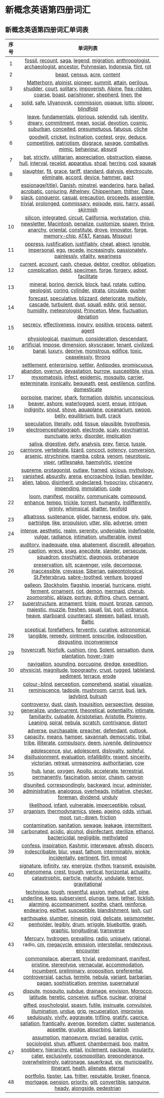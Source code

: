 # 新概念英语第四册词汇

## 新概念英语第四册词汇单词表

| 序号  |                                                                                                                                                                                                                                                                                                                                                                                                                                                                                                                                                                                                                                                                                                                                                                                                                                                                                                                                                                                                                      单词列表                                                                                                                                                                                                                                                                                                                                                                                                                                                                                                                                                                                                                                                                                                                                                                                                                                                                                                                                                                                                                      |
| :---: | :------------------------------------------------------------------------------------------------------------------------------------------------------------------------------------------------------------------------------------------------------------------------------------------------------------------------------------------------------------------------------------------------------------------------------------------------------------------------------------------------------------------------------------------------------------------------------------------------------------------------------------------------------------------------------------------------------------------------------------------------------------------------------------------------------------------------------------------------------------------------------------------------------------------------------------------------------------------------------------------------------------------------------------------------------------------------------------------------------------------------------------------------------------------------------------------------------------------------------------------------------------------------------------------------------------------------------------------------------------------------------------------------------------------------------------------------------------------------------------------------------------------------------------------------------------------------------------------------------------------------------------------------------------------------------------------------------------------------------------------------------------------------------------------------------------------------------------------------------------------------------------------------------------------------------------------------------------------------------------------------------------------------------------------------: |
|   1   |                                                                                                                                                                                                                                                                                                                                                                                                                                                                                                                                                                                                                                                                                         [fossil](http://www.xianglesong.com/word/fossil), [recount](http://www.xianglesong.com/word/recount), [saga](http://www.xianglesong.com/word/saga), [legend](http://www.xianglesong.com/word/legend), [migration](http://www.xianglesong.com/word/migration), [anthropologist](http://www.xianglesong.com/word/anthropologist), [archaeologist](http://www.xianglesong.com/word/archaeologist), [ancestor](http://www.xianglesong.com/word/ancestor), [Polynesian](http://www.xianglesong.com/word/Polynesian), [Indonesia](http://www.xianglesong.com/word/Indonesia), [flint](http://www.xianglesong.com/word/flint), [rot](http://www.xianglesong.com/word/rot)                                                                                                                                                                                                                                                                                                                                                                                                                                                                                                                                                                                                                                                                                         |
|   2   |                                                                                                                                                                                                                                                                                                                                                                                                                                                                                                                                                                                                                                                                                                                                                                                                                                                                                                                         [beast](http://www.xianglesong.com/word/beast), [census](http://www.xianglesong.com/word/census), [acre](http://www.xianglesong.com/word/acre), [content](http://www.xianglesong.com/word/content)                                                                                                                                                                                                                                                                                                                                                                                                                                                                                                                                                                                                                                                                                                                                                                                                                                                                                                                         |
|   3   |                                                                                                                                                                                                                                                                                                                                                                                                                                                                                                                                   [Matterhorn](http://www.xianglesong.com/word/Matterhorn), [alpinist](http://www.xianglesong.com/word/alpinist), [pioneer](http://www.xianglesong.com/word/pioneer), [summit](http://www.xianglesong.com/word/summit), [attain](http://www.xianglesong.com/word/attain), [perilous](http://www.xianglesong.com/word/perilous), [shudder](http://www.xianglesong.com/word/shudder), [court](http://www.xianglesong.com/word/court), [solitary](http://www.xianglesong.com/word/solitary), [impoverish](http://www.xianglesong.com/word/impoverish), [Alpine](http://www.xianglesong.com/word/Alpine), [flea-ridden](http://www.xianglesong.com/word/flea-ridden), [coarse](http://www.xianglesong.com/word/coarse), [boast](http://www.xianglesong.com/word/boast), [parishioner](http://www.xianglesong.com/word/parishioner), [shepherd](http://www.xianglesong.com/word/shepherd), [linen](http://www.xianglesong.com/word/linen), [the](http://www.xianglesong.com/word/the)                                                                                                                                                                                                                                                                                                                                                                                                                                                                                                                                   |
|   4   |                                                                                                                                                                                                                                                                                                                                                                                                                                                                                                                                                                                                                                                                                                                                                                                                            [solid](http://www.xianglesong.com/word/solid), [safe](http://www.xianglesong.com/word/safe), [Ulyanovsk](http://www.xianglesong.com/word/Ulyanovsk), [commission](http://www.xianglesong.com/word/commission), [opaque](http://www.xianglesong.com/word/opaque), [lotto](http://www.xianglesong.com/word/lotto), [slipper](http://www.xianglesong.com/word/slipper), [blindfold](http://www.xianglesong.com/word/blindfold)                                                                                                                                                                                                                                                                                                                                                                                                                                                                                                                                                                                                                                                                                                                                                                                                            |
|   5   |                                                                                                                                                                                                                                                                                                                                                                                                                                                                                                                                                          [leave](http://www.xianglesong.com/word/leave), [fundamentals](http://www.xianglesong.com/word/fundamentals), [glorious](http://www.xianglesong.com/word/glorious), [splendid](http://www.xianglesong.com/word/splendid), [rub](http://www.xianglesong.com/word/rub), [identity](http://www.xianglesong.com/word/identity), [dreary](http://www.xianglesong.com/word/dreary), [commitment](http://www.xianglesong.com/word/commitment), [mean](http://www.xianglesong.com/word/mean), [social](http://www.xianglesong.com/word/social), [devotion](http://www.xianglesong.com/word/devotion), [cosmic](http://www.xianglesong.com/word/cosmic), [suburban](http://www.xianglesong.com/word/suburban), [conceited](http://www.xianglesong.com/word/conceited), [presumptuous](http://www.xianglesong.com/word/presumptuous), [fatuous](http://www.xianglesong.com/word/fatuous), [cliche](http://www.xianglesong.com/word/cliche)                                                                                                                                                                                                                                                                                                                                                                                                                                                                                                                                                          |
|   6   |                                                                                                                                                                                                                                                                                                                                                                                                                                                                                                                                                                                                                                      [goodwill](http://www.xianglesong.com/word/goodwill), [cricket](http://www.xianglesong.com/word/cricket), [inclination](http://www.xianglesong.com/word/inclination), [contest](http://www.xianglesong.com/word/contest), [orgy](http://www.xianglesong.com/word/orgy), [deduce](http://www.xianglesong.com/word/deduce), [competitive](http://www.xianglesong.com/word/competitive), [patriotism](http://www.xianglesong.com/word/patriotism), [disgrace](http://www.xianglesong.com/word/disgrace), [savage](http://www.xianglesong.com/word/savage), [combative](http://www.xianglesong.com/word/combative), [mimic](http://www.xianglesong.com/word/mimic), [behaviour](http://www.xianglesong.com/word/behaviour), [absurd](http://www.xianglesong.com/word/absurd)                                                                                                                                                                                                                                                                                                                                                                                                                                                                                                                                                                                                                                      |
|   7   |                                                                                                                                                                                                                                                                                                                                                                                                                                                                                                                                                                                                                                             [bat](http://www.xianglesong.com/word/bat), [strictly](http://www.xianglesong.com/word/strictly), [utilitarian](http://www.xianglesong.com/word/utilitarian), [appreciation](http://www.xianglesong.com/word/appreciation), [obstruction](http://www.xianglesong.com/word/obstruction), [elapse](http://www.xianglesong.com/word/elapse), [hull](http://www.xianglesong.com/word/hull), [interval](http://www.xianglesong.com/word/interval), [receipt](http://www.xianglesong.com/word/receipt), [apparatus](http://www.xianglesong.com/word/apparatus), [shoal](http://www.xianglesong.com/word/shoal), [herring](http://www.xianglesong.com/word/herring), [cod](http://www.xianglesong.com/word/cod), [squeak](http://www.xianglesong.com/word/squeak)                                                                                                                                                                                                                                                                                                                                                                                                                                                                                                                                                                                                                                             |
|   8   |                                                                                                                                                                                                                                                                                                                                                                                                                                                                                                                                                                                                                                                                                                      [slaughter](http://www.xianglesong.com/word/slaughter), [fit](http://www.xianglesong.com/word/fit), [grace](http://www.xianglesong.com/word/grace), [tariff](http://www.xianglesong.com/word/tariff), [standard](http://www.xianglesong.com/word/standard), [dialysis](http://www.xianglesong.com/word/dialysis), [electrocute](http://www.xianglesong.com/word/electrocute), [eliminate](http://www.xianglesong.com/word/eliminate), [accord](http://www.xianglesong.com/word/accord), [device](http://www.xianglesong.com/word/device), [hammer](http://www.xianglesong.com/word/hammer), [pact](http://www.xianglesong.com/word/pact)                                                                                                                                                                                                                                                                                                                                                                                                                                                                                                                                                                                                                                                                                                      |
|   9   |                                                                                                                                                                                                                                                                                                       [espionage(title)](http://www.xianglesong.com/word/espionage(title)), [Danish](http://www.xianglesong.com/word/Danish), [minstrel](http://www.xianglesong.com/word/minstrel), [wandering](http://www.xianglesong.com/word/wandering), [harp](http://www.xianglesong.com/word/harp), [ballad](http://www.xianglesong.com/word/ballad), [acrobatic](http://www.xianglesong.com/word/acrobatic), [conjuring](http://www.xianglesong.com/word/conjuring), [Athelney](http://www.xianglesong.com/word/Athelney), [Chippenham](http://www.xianglesong.com/word/Chippenham), [thither](http://www.xianglesong.com/word/thither), [Dane](http://www.xianglesong.com/word/Dane), [slack](http://www.xianglesong.com/word/slack), [conqueror](http://www.xianglesong.com/word/conqueror), [casual](http://www.xianglesong.com/word/casual), [precaution](http://www.xianglesong.com/word/precaution), [proceeds](http://www.xianglesong.com/word/proceeds), [assemble](http://www.xianglesong.com/word/assemble), [trivial](http://www.xianglesong.com/word/trivial), [prolonged](http://www.xianglesong.com/word/prolonged), [commissary](http://www.xianglesong.com/word/commissary), [episode](http://www.xianglesong.com/word/episode), [epic](http://www.xianglesong.com/word/epic), [harry](http://www.xianglesong.com/word/harry), [assail](http://www.xianglesong.com/word/assail), [skirmish](http://www.xianglesong.com/word/skirmish)                                                                                                                                                                                                                                                                                                       |
|  10   |                                                                                                                                                                                                                                                                                                                                                                                                                [silicon](http://www.xianglesong.com/word/silicon), [integrated](http://www.xianglesong.com/word/integrated), [circuit](http://www.xianglesong.com/word/circuit), [California](http://www.xianglesong.com/word/California), [workstation](http://www.xianglesong.com/word/workstation), [chip](http://www.xianglesong.com/word/chip), [newsletter](http://www.xianglesong.com/word/newsletter), [Macintosh](http://www.xianglesong.com/word/Macintosh), [penalize](http://www.xianglesong.com/word/penalize), [customize](http://www.xianglesong.com/word/customize), [spawn](http://www.xianglesong.com/word/spawn), [thrive](http://www.xianglesong.com/word/thrive), [anarchy](http://www.xianglesong.com/word/anarchy), [oriental](http://www.xianglesong.com/word/oriental), [constitute](http://www.xianglesong.com/word/constitute), [drove](http://www.xianglesong.com/word/drove), [innovator](http://www.xianglesong.com/word/innovator), [forge](http://www.xianglesong.com/word/forge), [memory-chip](http://www.xianglesong.com/word/memory-chip), [AT&T](http://www.xianglesong.com/word/AT&T), [Kansas](http://www.xianglesong.com/word/Kansas), [Missouri](http://www.xianglesong.com/word/Missouri)                                                                                                                                                                                                                                                                                                                                                                                                                |
|  11   |                                                                                                                                                                                                                                                                                                                                                                                                                                                                                                                                                                                                                          [oppress](http://www.xianglesong.com/word/oppress), [justification](http://www.xianglesong.com/word/justification), [justifiably](http://www.xianglesong.com/word/justifiably), [cheat](http://www.xianglesong.com/word/cheat), [abject](http://www.xianglesong.com/word/abject), [ignoble](http://www.xianglesong.com/word/ignoble), [impersonal](http://www.xianglesong.com/word/impersonal), [ego](http://www.xianglesong.com/word/ego), [recede](http://www.xianglesong.com/word/recede), [increasingly](http://www.xianglesong.com/word/increasingly), [passionately](http://www.xianglesong.com/word/passionately), [painlessly](http://www.xianglesong.com/word/painlessly), [vitality](http://www.xianglesong.com/word/vitality), [weariness](http://www.xianglesong.com/word/weariness)                                                                                                                                                                                                                                                                                                                                                                                                                                                                                                                                                                                                                          |
|  12   |                                                                                                                                                                                                                                                                                                                                                                                                                                                                                                                                                                                                                                             [current](http://www.xianglesong.com/word/current), [account](http://www.xianglesong.com/word/account), [cash](http://www.xianglesong.com/word/cash), [cheque](http://www.xianglesong.com/word/cheque), [debtor](http://www.xianglesong.com/word/debtor), [creditor](http://www.xianglesong.com/word/creditor), [obligation](http://www.xianglesong.com/word/obligation), [complication](http://www.xianglesong.com/word/complication), [debit](http://www.xianglesong.com/word/debit), [specimen](http://www.xianglesong.com/word/specimen), [forge](http://www.xianglesong.com/word/forge), [forgery](http://www.xianglesong.com/word/forgery), [adopt](http://www.xianglesong.com/word/adopt), [facilitate](http://www.xianglesong.com/word/facilitate)                                                                                                                                                                                                                                                                                                                                                                                                                                                                                                                                                                                                                                             |
|  13   |                                                                                                                                                                                                                                                                                                                                                                                                                                                                                                                                                                                                                                                                              [mineral](http://www.xianglesong.com/word/mineral), [boring](http://www.xianglesong.com/word/boring), [derrick](http://www.xianglesong.com/word/derrick), [block](http://www.xianglesong.com/word/block), [haul](http://www.xianglesong.com/word/haul), [rotate](http://www.xianglesong.com/word/rotate), [cutting](http://www.xianglesong.com/word/cutting), [geologist](http://www.xianglesong.com/word/geologist), [coring](http://www.xianglesong.com/word/coring), [cylinder](http://www.xianglesong.com/word/cylinder), [strata](http://www.xianglesong.com/word/strata), [circulate](http://www.xianglesong.com/word/circulate), [gusher](http://www.xianglesong.com/word/gusher)                                                                                                                                                                                                                                                                                                                                                                                                                                                                                                                                                                                                                                                                              |
|  14   |                                                                                                                                                                                                                                                                                                                                                                                                                                                                                                                          [forecast](http://www.xianglesong.com/word/forecast), [speculative](http://www.xianglesong.com/word/speculative), [blizzard](http://www.xianglesong.com/word/blizzard), [deteriorate](http://www.xianglesong.com/word/deteriorate), [multiply](http://www.xianglesong.com/word/multiply), [cascade](http://www.xianglesong.com/word/cascade), [turbulent](http://www.xianglesong.com/word/turbulent), [dust](http://www.xianglesong.com/word/dust), [squall](http://www.xianglesong.com/word/squall), [eddy](http://www.xianglesong.com/word/eddy), [grid](http://www.xianglesong.com/word/grid), [sensor](http://www.xianglesong.com/word/sensor), [humidity](http://www.xianglesong.com/word/humidity), [meteorologist](http://www.xianglesong.com/word/meteorologist), [Princeton](http://www.xianglesong.com/word/Princeton), [Mew](http://www.xianglesong.com/word/Mew), [fluctuation](http://www.xianglesong.com/word/fluctuation), [deviation](http://www.xianglesong.com/word/deviation)                                                                                                                                                                                                                                                                                                                                                                                                                                                                                                                          |
|  15   |                                                                                                                                                                                                                                                                                                                                                                                                                                                                                                                                                                                                                                                                                                                                                                                                                                 [secrecy](http://www.xianglesong.com/word/secrecy), [effectiveness](http://www.xianglesong.com/word/effectiveness), [inquiry](http://www.xianglesong.com/word/inquiry), [positive](http://www.xianglesong.com/word/positive), [process](http://www.xianglesong.com/word/process), [patent](http://www.xianglesong.com/word/patent), [agent](http://www.xianglesong.com/word/agent)                                                                                                                                                                                                                                                                                                                                                                                                                                                                                                                                                                                                                                                                                                                                                                                                                                 |
|  16   |                                                                                                                                                                                                                                                                                                                                                                                                                                                                                                                [physiological](http://www.xianglesong.com/word/physiological), [maximum](http://www.xianglesong.com/word/maximum), [consideration](http://www.xianglesong.com/word/consideration), [descendant](http://www.xianglesong.com/word/descendant), [artificial](http://www.xianglesong.com/word/artificial), [impose](http://www.xianglesong.com/word/impose), [dimension](http://www.xianglesong.com/word/dimension), [skyscraper](http://www.xianglesong.com/word/skyscraper), [tenant](http://www.xianglesong.com/word/tenant), [civilized](http://www.xianglesong.com/word/civilized), [banal](http://www.xianglesong.com/word/banal), [luxury](http://www.xianglesong.com/word/luxury), [deprive](http://www.xianglesong.com/word/deprive), [monstrous](http://www.xianglesong.com/word/monstrous), [edifice](http://www.xianglesong.com/word/edifice), [toxic](http://www.xianglesong.com/word/toxic), [ceaselessly](http://www.xianglesong.com/word/ceaselessly), [throng](http://www.xianglesong.com/word/throng)                                                                                                                                                                                                                                                                                                                                                                                                                                                                                                                |
|  17   |                                                                                                                                                                                                                                                                                                                                                                 [settlement](http://www.xianglesong.com/word/settlement), [enterprising](http://www.xianglesong.com/word/enterprising), [settler](http://www.xianglesong.com/word/settler), [Antipodes](http://www.xianglesong.com/word/Antipodes), [promiscuous](http://www.xianglesong.com/word/promiscuous), [abandon](http://www.xianglesong.com/word/abandon), [overrun](http://www.xianglesong.com/word/overrun), [devastation](http://www.xianglesong.com/word/devastation), [burrow](http://www.xianglesong.com/word/burrow), [susceptible](http://www.xianglesong.com/word/susceptible), [virus](http://www.xianglesong.com/word/virus), [myxomatosis](http://www.xianglesong.com/word/myxomatosis), [infect](http://www.xianglesong.com/word/infect), [epidemic](http://www.xianglesong.com/word/epidemic), [mosquito](http://www.xianglesong.com/word/mosquito), [carrier](http://www.xianglesong.com/word/carrier), [exterminate](http://www.xianglesong.com/word/exterminate), [ironically](http://www.xianglesong.com/word/ironically), [bequeath](http://www.xianglesong.com/word/bequeath), [pest](http://www.xianglesong.com/word/pest), [pestilence](http://www.xianglesong.com/word/pestilence), [confine](http://www.xianglesong.com/word/confine), [domesticate](http://www.xianglesong.com/word/domesticate)                                                                                                                                                                                                                                                                                                                                                                 |
|  18   |                                                                                                                                                                                                                                                                                                                                                                                                                             [porpoise](http://www.xianglesong.com/word/porpoise), [mariner](http://www.xianglesong.com/word/mariner), [shark](http://www.xianglesong.com/word/shark), [formation](http://www.xianglesong.com/word/formation), [dolphin](http://www.xianglesong.com/word/dolphin), [unconscious](http://www.xianglesong.com/word/unconscious), [beaver](http://www.xianglesong.com/word/beaver), [ashore](http://www.xianglesong.com/word/ashore), [waterlogged](http://www.xianglesong.com/word/waterlogged), [scent](http://www.xianglesong.com/word/scent), [ensue](http://www.xianglesong.com/word/ensue), [intrigue](http://www.xianglesong.com/word/intrigue), [indignity](http://www.xianglesong.com/word/indignity), [snout](http://www.xianglesong.com/word/snout), [shove](http://www.xianglesong.com/word/shove), [aquaplane](http://www.xianglesong.com/word/aquaplane), [oceanarium](http://www.xianglesong.com/word/oceanarium), [swoop](http://www.xianglesong.com/word/swoop), [belly](http://www.xianglesong.com/word/belly), [equilibrium](http://www.xianglesong.com/word/equilibrium), [butt](http://www.xianglesong.com/word/butt), [crack](http://www.xianglesong.com/word/crack)                                                                                                                                                                                                                                                                                                                                                                                                                             |
|  19   |                                                                                                                                                                                                                                                                                                                                                                                                                                                                                                                                                                                                                 [speculation](http://www.xianglesong.com/word/speculation), [literally](http://www.xianglesong.com/word/literally), [odd](http://www.xianglesong.com/word/odd), [tissue](http://www.xianglesong.com/word/tissue), [plausible](http://www.xianglesong.com/word/plausible), [hypothesis](http://www.xianglesong.com/word/hypothesis), [electroencephalograph](http://www.xianglesong.com/word/electroencephalograph), [electrode](http://www.xianglesong.com/word/electrode), [scaly](http://www.xianglesong.com/word/scaly), [psychiatrist](http://www.xianglesong.com/word/psychiatrist), [punctuate](http://www.xianglesong.com/word/punctuate), [jerky](http://www.xianglesong.com/word/jerky), [disorder](http://www.xianglesong.com/word/disorder), [implication](http://www.xianglesong.com/word/implication)                                                                                                                                                                                                                                                                                                                                                                                                                                                                                                                                                                                                                 |
|  20   |                                                                                                                                                                                                                                                                                                                                                                                              [saliva](http://www.xianglesong.com/word/saliva), [digestive](http://www.xianglesong.com/word/digestive), [defy](http://www.xianglesong.com/word/defy), [analysis](http://www.xianglesong.com/word/analysis), [prey](http://www.xianglesong.com/word/prey), [fierce](http://www.xianglesong.com/word/fierce), [tussle](http://www.xianglesong.com/word/tussle), [carnivore](http://www.xianglesong.com/word/carnivore), [vertebrate](http://www.xianglesong.com/word/vertebrate), [lizard](http://www.xianglesong.com/word/lizard), [concoct](http://www.xianglesong.com/word/concoct), [potency](http://www.xianglesong.com/word/potency), [conversion](http://www.xianglesong.com/word/conversion), [arsenic](http://www.xianglesong.com/word/arsenic), [strychnine](http://www.xianglesong.com/word/strychnine), [mamba](http://www.xianglesong.com/word/mamba), [cobra](http://www.xianglesong.com/word/cobra), [venom](http://www.xianglesong.com/word/venom), [neurotoxic](http://www.xianglesong.com/word/neurotoxic), [viper](http://www.xianglesong.com/word/viper), [rattlesnake](http://www.xianglesong.com/word/rattlesnake), [haemolytic](http://www.xianglesong.com/word/haemolytic), [viperine](http://www.xianglesong.com/word/viperine)                                                                                                                                                                                                                                                                                                                                                                                              |
|  21   |                                                                                                                                                                                                                                                                                                                                                                                                                                         [supreme](http://www.xianglesong.com/word/supreme), [protagonist](http://www.xianglesong.com/word/protagonist), [outlaw](http://www.xianglesong.com/word/outlaw), [framed](http://www.xianglesong.com/word/framed), [vicious](http://www.xianglesong.com/word/vicious), [mythology](http://www.xianglesong.com/word/mythology), [vanished](http://www.xianglesong.com/word/vanished), [absurdly](http://www.xianglesong.com/word/absurdly), [arena](http://www.xianglesong.com/word/arena), [encroaching](http://www.xianglesong.com/word/encroaching), [Indian](http://www.xianglesong.com/word/Indian), [bewilder](http://www.xianglesong.com/word/bewilder), [alien](http://www.xianglesong.com/word/alien), [taboo](http://www.xianglesong.com/word/taboo), [disinherit](http://www.xianglesong.com/word/disinherit), [undeclared](http://www.xianglesong.com/word/undeclared), [hypocrisy](http://www.xianglesong.com/word/hypocrisy), [chicanery](http://www.xianglesong.com/word/chicanery), [impending](http://www.xianglesong.com/word/impending), [immolation](http://www.xianglesong.com/word/immolation), [code](http://www.xianglesong.com/word/code)                                                                                                                                                                                                                                                                                                                                                                                                                                         |
|  22   |                                                                                                                                                                                                                                                                                                                                                                                                                                                                                                                                                                                                           [loom](http://www.xianglesong.com/word/loom), [manifest](http://www.xianglesong.com/word/manifest), [morality](http://www.xianglesong.com/word/morality), [communicate](http://www.xianglesong.com/word/communicate), [compound](http://www.xianglesong.com/word/compound), [enhance](http://www.xianglesong.com/word/enhance), [tempo](http://www.xianglesong.com/word/tempo), [trickle](http://www.xianglesong.com/word/trickle), [torrent](http://www.xianglesong.com/word/torrent), [humanity](http://www.xianglesong.com/word/humanity), [indifferently](http://www.xianglesong.com/word/indifferently), [grimly](http://www.xianglesong.com/word/grimly), [whimsical](http://www.xianglesong.com/word/whimsical), [shatter](http://www.xianglesong.com/word/shatter), [twofold](http://www.xianglesong.com/word/twofold)                                                                                                                                                                                                                                                                                                                                                                                                                                                                                                                                                                                                           |
|  23   |                                                                                                                                                                                                                                                                                                                                                                                                                                                                                                                                                                                                                                                          [albatross](http://www.xianglesong.com/word/albatross), [sustenance](http://www.xianglesong.com/word/sustenance), [glider](http://www.xianglesong.com/word/glider), [harness](http://www.xianglesong.com/word/harness), [endow](http://www.xianglesong.com/word/endow), [ply](http://www.xianglesong.com/word/ply), [gale](http://www.xianglesong.com/word/gale), [partridge](http://www.xianglesong.com/word/partridge), [like](http://www.xianglesong.com/word/like), [propulsion](http://www.xianglesong.com/word/propulsion), [utter](http://www.xianglesong.com/word/utter), [slip](http://www.xianglesong.com/word/slip), [adverse](http://www.xianglesong.com/word/adverse), [omen](http://www.xianglesong.com/word/omen)                                                                                                                                                                                                                                                                                                                                                                                                                                                                                                                                                                                                                                                          |
|  24   |                                                                                                                                                                                                                                                                                                                                                                                                                                                                                                                                                                                                                                                                                                               [intense](http://www.xianglesong.com/word/intense), [aesthetic](http://www.xianglesong.com/word/aesthetic), [realm](http://www.xianglesong.com/word/realm), [serenity](http://www.xianglesong.com/word/serenity), [undeniable](http://www.xianglesong.com/word/undeniable), [indefinable](http://www.xianglesong.com/word/indefinable), [vulgar](http://www.xianglesong.com/word/vulgar), [radiance](http://www.xianglesong.com/word/radiance), [intimation](http://www.xianglesong.com/word/intimation), [unutterable](http://www.xianglesong.com/word/unutterable), [invest](http://www.xianglesong.com/word/invest)                                                                                                                                                                                                                                                                                                                                                                                                                                                                                                                                                                                                                                                                                                               |
|  25   |                                                                                                                                                                                                                                                                                                                                                                                                                                                                                                                                                                            [auditory](http://www.xianglesong.com/word/auditory), [inadequate](http://www.xianglesong.com/word/inadequate), [plea](http://www.xianglesong.com/word/plea), [abatement](http://www.xianglesong.com/word/abatement), [discredit](http://www.xianglesong.com/word/discredit), [allegation](http://www.xianglesong.com/word/allegation), [caption](http://www.xianglesong.com/word/caption), [wreck](http://www.xianglesong.com/word/wreck), [snag](http://www.xianglesong.com/word/snag), [anecdote](http://www.xianglesong.com/word/anecdote), [slander](http://www.xianglesong.com/word/slander), [persecute](http://www.xianglesong.com/word/persecute), [squadron](http://www.xianglesong.com/word/squadron), [psychiatric](http://www.xianglesong.com/word/psychiatric), [diagnosis](http://www.xianglesong.com/word/diagnosis), [orphanage](http://www.xianglesong.com/word/orphanage)                                                                                                                                                                                                                                                                                                                                                                                                                                                                                                                                                                            |
|  26   |                                                                                                                                                                                                                                                                                                                                                                                                                                                                                                                                                                                                                                            [preservation](http://www.xianglesong.com/word/preservation), [silt](http://www.xianglesong.com/word/silt), [scavenger](http://www.xianglesong.com/word/scavenger), [vole](http://www.xianglesong.com/word/vole), [decompose](http://www.xianglesong.com/word/decompose), [inaccessible](http://www.xianglesong.com/word/inaccessible), [crevasse](http://www.xianglesong.com/word/crevasse), [Siberian](http://www.xianglesong.com/word/Siberian), [paleontological](http://www.xianglesong.com/word/paleontological), [St.Petersbrug](http://www.xianglesong.com/word/St.Petersbrug), [sabre-toothed](http://www.xianglesong.com/word/sabre-toothed), [venture](http://www.xianglesong.com/word/venture), [bogged](http://www.xianglesong.com/word/bogged)                                                                                                                                                                                                                                                                                                                                                                                                                                                                                                                                                                                                                                            |
|  27   | [galleon](http://www.xianglesong.com/word/galleon), [Stockholm](http://www.xianglesong.com/word/Stockholm), [flagship](http://www.xianglesong.com/word/flagship), [imperial](http://www.xianglesong.com/word/imperial), [hurricane](http://www.xianglesong.com/word/hurricane), [might](http://www.xianglesong.com/word/might), [ferment](http://www.xianglesong.com/word/ferment), [ornament](http://www.xianglesong.com/word/ornament), [riot](http://www.xianglesong.com/word/riot), [demon](http://www.xianglesong.com/word/demon), [mermaid](http://www.xianglesong.com/word/mermaid), [cherub](http://www.xianglesong.com/word/cherub), [zoomorphic](http://www.xianglesong.com/word/zoomorphic), [ablaze](http://www.xianglesong.com/word/ablaze), [portray](http://www.xianglesong.com/word/portray), [drifting](http://www.xianglesong.com/word/drifting), [churn](http://www.xianglesong.com/word/churn), [pennant](http://www.xianglesong.com/word/pennant), [superstructure](http://www.xianglesong.com/word/superstructure), [armament](http://www.xianglesong.com/word/armament), [triple](http://www.xianglesong.com/word/triple), [mount](http://www.xianglesong.com/word/mount), [bronze](http://www.xianglesong.com/word/bronze), [cannon](http://www.xianglesong.com/word/cannon), [majestic](http://www.xianglesong.com/word/majestic), [muzzle](http://www.xianglesong.com/word/muzzle), [freshen](http://www.xianglesong.com/word/freshen), [squall](http://www.xianglesong.com/word/squall), [list](http://www.xianglesong.com/word/list), [port](http://www.xianglesong.com/word/port), [ordnance](http://www.xianglesong.com/word/ordnance), [heave](http://www.xianglesong.com/word/heave), [starboard](http://www.xianglesong.com/word/starboard), [counteract](http://www.xianglesong.com/word/counteract), [steepen](http://www.xianglesong.com/word/steepen), [ballast](http://www.xianglesong.com/word/ballast), [inrush](http://www.xianglesong.com/word/inrush), [Baltic](http://www.xianglesong.com/word/Baltic) |
|  28   |                                                                                                                                                                                                                                                                                                                                                                                                                                                                                                                                                                                                                                                                   [sceptical](http://www.xianglesong.com/word/sceptical), [forefathers](http://www.xianglesong.com/word/forefathers), [fervently](http://www.xianglesong.com/word/fervently), [curative](http://www.xianglesong.com/word/curative), [astronomical](http://www.xianglesong.com/word/astronomical), [tangible](http://www.xianglesong.com/word/tangible), [remedy](http://www.xianglesong.com/word/remedy), [ointment](http://www.xianglesong.com/word/ointment), [prescribe](http://www.xianglesong.com/word/prescribe), [indisposition](http://www.xianglesong.com/word/indisposition), [disgusting](http://www.xianglesong.com/word/disgusting), [inconvenience](http://www.xianglesong.com/word/inconvenience)                                                                                                                                                                                                                                                                                                                                                                                                                                                                                                                                                                                                                                                                   |
|  29   |                                                                                                                                                                                                                                                                                                                                                                                                                                                                                                                                                                                                                                                                                                                                                                            [hovercraft](http://www.xianglesong.com/word/hovercraft), [Norfolk](http://www.xianglesong.com/word/Norfolk), [cushion](http://www.xianglesong.com/word/cushion), [ring](http://www.xianglesong.com/word/ring), [Solent](http://www.xianglesong.com/word/Solent), [sensation](http://www.xianglesong.com/word/sensation), [dune](http://www.xianglesong.com/word/dune), [plantation](http://www.xianglesong.com/word/plantation), [hover-train](http://www.xianglesong.com/word/hover-train)                                                                                                                                                                                                                                                                                                                                                                                                                                                                                                                                                                                                                                                                                                                                                                            |
|  30   |                                                                                                                                                                                                                                                                                                                                                                                                                                                                                                                                                                                                                                  [navigation](http://www.xianglesong.com/word/navigation), [sounding](http://www.xianglesong.com/word/sounding), [porcupine](http://www.xianglesong.com/word/porcupine), [dredge](http://www.xianglesong.com/word/dredge), [expedition](http://www.xianglesong.com/word/expedition), [physicist](http://www.xianglesong.com/word/physicist), [magnitude](http://www.xianglesong.com/word/magnitude), [topography](http://www.xianglesong.com/word/topography), [crust](http://www.xianglesong.com/word/crust), [rugged](http://www.xianglesong.com/word/rugged), [tableland](http://www.xianglesong.com/word/tableland), [sediment](http://www.xianglesong.com/word/sediment), [terrace](http://www.xianglesong.com/word/terrace), [erode](http://www.xianglesong.com/word/erode)                                                                                                                                                                                                                                                                                                                                                                                                                                                                                                                                                                                                                                  |
|  31   |                                                                                                                                                                                                                                                                                                                                                                                                                                                                                                                                                                                                                                                             [colour-blind](http://www.xianglesong.com/word/colour-blind), [perception](http://www.xianglesong.com/word/perception), [comprehend](http://www.xianglesong.com/word/comprehend), [spatial](http://www.xianglesong.com/word/spatial), [visualize](http://www.xianglesong.com/word/visualize), [reminiscence](http://www.xianglesong.com/word/reminiscence), [tadpole](http://www.xianglesong.com/word/tadpole), [mushroom](http://www.xianglesong.com/word/mushroom), [carrot](http://www.xianglesong.com/word/carrot), [bud](http://www.xianglesong.com/word/bud), [lark](http://www.xianglesong.com/word/lark), [ladybird](http://www.xianglesong.com/word/ladybird), [bulrush](http://www.xianglesong.com/word/bulrush)                                                                                                                                                                                                                                                                                                                                                                                                                                                                                                                                                                                                                                                             |
|  32   |                                                                                                                                                                                                                                                                                                                                                                                        [controversy](http://www.xianglesong.com/word/controversy), [dust](http://www.xianglesong.com/word/dust), [clash](http://www.xianglesong.com/word/clash), [Inquisition](http://www.xianglesong.com/word/Inquisition), [perspective](http://www.xianglesong.com/word/perspective), [despise](http://www.xianglesong.com/word/despise), [generalize](http://www.xianglesong.com/word/generalize), [undercurrent](http://www.xianglesong.com/word/undercurrent), [theoretical](http://www.xianglesong.com/word/theoretical), [potentiality](http://www.xianglesong.com/word/potentiality), [intimate](http://www.xianglesong.com/word/intimate), [familiarity](http://www.xianglesong.com/word/familiarity), [culpable](http://www.xianglesong.com/word/culpable), [Aristotelian](http://www.xianglesong.com/word/Aristotelian), [Aristotle](http://www.xianglesong.com/word/Aristotle), [Ptolemy](http://www.xianglesong.com/word/Ptolemy), [Leaning](http://www.xianglesong.com/word/Leaning), [spiral](http://www.xianglesong.com/word/spiral), [nebula](http://www.xianglesong.com/word/nebula), [scratch](http://www.xianglesong.com/word/scratch), [contrivance](http://www.xianglesong.com/word/contrivance), [distort](http://www.xianglesong.com/word/distort)                                                                                                                                                                                                                                                                                                                                                                                        |
|  33   |                                                                                                                                                                                                                                                                                                                                                                                                                                                                                                                                                   [adverse](http://www.xianglesong.com/word/adverse), [purchasable](http://www.xianglesong.com/word/purchasable), [preacher](http://www.xianglesong.com/word/preacher), [defendant](http://www.xianglesong.com/word/defendant), [outlook](http://www.xianglesong.com/word/outlook), [capacity](http://www.xianglesong.com/word/capacity), [means](http://www.xianglesong.com/word/means), [hamper](http://www.xianglesong.com/word/hamper), [savannah](http://www.xianglesong.com/word/savannah), [democratic](http://www.xianglesong.com/word/democratic), [tribal](http://www.xianglesong.com/word/tribal), [tribe](http://www.xianglesong.com/word/tribe), [illiterate](http://www.xianglesong.com/word/illiterate), [compulsory](http://www.xianglesong.com/word/compulsory), [deem](http://www.xianglesong.com/word/deem), [juvenile](http://www.xianglesong.com/word/juvenile), [delinquency](http://www.xianglesong.com/word/delinquency)                                                                                                                                                                                                                                                                                                                                                                                                                                                                                                                                                   |
|  34   |                                                                                                                                                                                                                                                                                                                                                                                                                                                                                                                                                                                   [adolescence](http://www.xianglesong.com/word/adolescence), [slur](http://www.xianglesong.com/word/slur), [adolescent](http://www.xianglesong.com/word/adolescent), [disloyalty](http://www.xianglesong.com/word/disloyalty), [spiteful](http://www.xianglesong.com/word/spiteful), [disillusionment](http://www.xianglesong.com/word/disillusionment), [evaluation](http://www.xianglesong.com/word/evaluation), [infallibility](http://www.xianglesong.com/word/infallibility), [resent](http://www.xianglesong.com/word/resent), [sincerity](http://www.xianglesong.com/word/sincerity), [victorian](http://www.xianglesong.com/word/victorian), [retreat](http://www.xianglesong.com/word/retreat), [unreasoning](http://www.xianglesong.com/word/unreasoning), [authoritarian](http://www.xianglesong.com/word/authoritarian), [cow](http://www.xianglesong.com/word/cow)                                                                                                                                                                                                                                                                                                                                                                                                                                                                                                                                                                                   |
|  35   |                                                                                                                                                                                                                                                                                                                                                                                                                                                                                                                                                                                                                                                                                                                          [hub](http://www.xianglesong.com/word/hub), [lunar](http://www.xianglesong.com/word/lunar), [oxygen](http://www.xianglesong.com/word/oxygen), [Apollo](http://www.xianglesong.com/word/Apollo), [accelerate](http://www.xianglesong.com/word/accelerate), [terrestrial](http://www.xianglesong.com/word/terrestrial), [permanently](http://www.xianglesong.com/word/permanently), [fascination](http://www.xianglesong.com/word/fascination), [senior](http://www.xianglesong.com/word/senior), [chasm](http://www.xianglesong.com/word/chasm), [canyon](http://www.xianglesong.com/word/canyon)                                                                                                                                                                                                                                                                                                                                                                                                                                                                                                                                                                                                                                                                                                                          |
|  36   |                                                                                                                                                                                                                                                                                                                                                                                                                                                                                                                                                                                                                                               [disunited](http://www.xianglesong.com/word/disunited), [correspondingly](http://www.xianglesong.com/word/correspondingly), [backward](http://www.xianglesong.com/word/backward), [incur](http://www.xianglesong.com/word/incur), [administer](http://www.xianglesong.com/word/administer), [administrative](http://www.xianglesong.com/word/administrative), [analogous](http://www.xianglesong.com/word/analogous), [overheads](http://www.xianglesong.com/word/overheads), [initiative](http://www.xianglesong.com/word/initiative), [checker](http://www.xianglesong.com/word/checker), [foreman](http://www.xianglesong.com/word/foreman), [dividend](http://www.xianglesong.com/word/dividend), [unduly](http://www.xianglesong.com/word/unduly)                                                                                                                                                                                                                                                                                                                                                                                                                                                                                                                                                                                                                                               |
|  37   |                                                                                                                                                                                                                                                                                                                                                                                                                                                                                                                                                                                                                                    [likelihood](http://www.xianglesong.com/word/likelihood), [infant](http://www.xianglesong.com/word/infant), [vulnerable](http://www.xianglesong.com/word/vulnerable), [imperceptible](http://www.xianglesong.com/word/imperceptible), [robust](http://www.xianglesong.com/word/robust), [organism](http://www.xianglesong.com/word/organism), [thermodynamics](http://www.xianglesong.com/word/thermodynamics), [steep](http://www.xianglesong.com/word/steep), [ageing](http://www.xianglesong.com/word/ageing), [odds](http://www.xianglesong.com/word/odds), [virtual](http://www.xianglesong.com/word/virtual), [moot](http://www.xianglesong.com/word/moot), [run-down](http://www.xianglesong.com/word/run-down), [friction](http://www.xianglesong.com/word/friction)                                                                                                                                                                                                                                                                                                                                                                                                                                                                                                                                                                                                                                    |
|  38   |                                                                                                                                                                                                                                                                                                                                                                                                                                                                                                                                                                                                              [contamination](http://www.xianglesong.com/word/contamination), [sanitation](http://www.xianglesong.com/word/sanitation), [sewage](http://www.xianglesong.com/word/sewage), [leakage](http://www.xianglesong.com/word/leakage), [intermittent](http://www.xianglesong.com/word/intermittent), [carbonated](http://www.xianglesong.com/word/carbonated), [acidic](http://www.xianglesong.com/word/acidic), [alcohol](http://www.xianglesong.com/word/alcohol), [disinfectant](http://www.xianglesong.com/word/disinfectant), [sterilize](http://www.xianglesong.com/word/sterilize), [ethanol](http://www.xianglesong.com/word/ethanol), [bactericidal](http://www.xianglesong.com/word/bactericidal), [negligible](http://www.xianglesong.com/word/negligible), [methylated](http://www.xianglesong.com/word/methylated)                                                                                                                                                                                                                                                                                                                                                                                                                                                                                                                                                                                                              |
|  39   |                                                                                                                                                                                                                                                                                                                                                                                                                                                                                                                                                                             [confess](http://www.xianglesong.com/word/confess), [inspiration](http://www.xianglesong.com/word/inspiration), [Kashmir](http://www.xianglesong.com/word/Kashmir), [interweave](http://www.xianglesong.com/word/interweave), [afresh](http://www.xianglesong.com/word/afresh), [discern](http://www.xianglesong.com/word/discern), [indescribable](http://www.xianglesong.com/word/indescribable), [blur](http://www.xianglesong.com/word/blur), [yeast](http://www.xianglesong.com/word/yeast), [fathom](http://www.xianglesong.com/word/fathom), [interminably](http://www.xianglesong.com/word/interminably), [winkle](http://www.xianglesong.com/word/winkle), [incidentally](http://www.xianglesong.com/word/incidentally), [pertinent](http://www.xianglesong.com/word/pertinent), [flirt](http://www.xianglesong.com/word/flirt), [inmost](http://www.xianglesong.com/word/inmost)                                                                                                                                                                                                                                                                                                                                                                                                                                                                                                                                                                             |
|  40   |                                                                                                                                                                                                                                                                                                                                                                                                                                                                                         [signature](http://www.xianglesong.com/word/signature), [infinity](http://www.xianglesong.com/word/infinity), [ray](http://www.xianglesong.com/word/ray), [energize](http://www.xianglesong.com/word/energize), [rhythm](http://www.xianglesong.com/word/rhythm), [transmit](http://www.xianglesong.com/word/transmit), [exquisite](http://www.xianglesong.com/word/exquisite), [phenomena](http://www.xianglesong.com/word/phenomena), [crest](http://www.xianglesong.com/word/crest), [trough](http://www.xianglesong.com/word/trough), [vertical](http://www.xianglesong.com/word/vertical), [horizontal](http://www.xianglesong.com/word/horizontal), [actuality](http://www.xianglesong.com/word/actuality), [catastrophic](http://www.xianglesong.com/word/catastrophic), [particle](http://www.xianglesong.com/word/particle), [maturity](http://www.xianglesong.com/word/maturity), [undulate](http://www.xianglesong.com/word/undulate), [tremor](http://www.xianglesong.com/word/tremor), [gravitational](http://www.xianglesong.com/word/gravitational)                                                                                                                                                                                                                                                                                                                                                                                                                                                                                         |
|  41   |                                                                                                                                                                                                                                                                                                                                             [technique](http://www.xianglesong.com/word/technique), [tough](http://www.xianglesong.com/word/tough), [resentful](http://www.xianglesong.com/word/resentful), [assign](http://www.xianglesong.com/word/assign), [mahout](http://www.xianglesong.com/word/mahout), [calf](http://www.xianglesong.com/word/calf), [pine](http://www.xianglesong.com/word/pine), [underline](http://www.xianglesong.com/word/underline), [keep](http://www.xianglesong.com/word/keep), [subservient](http://www.xianglesong.com/word/subservient), [plunge](http://www.xianglesong.com/word/plunge), [tame](http://www.xianglesong.com/word/tame), [tether](http://www.xianglesong.com/word/tether), [ticklish](http://www.xianglesong.com/word/ticklish), [alarming](http://www.xianglesong.com/word/alarming), [accompaniment](http://www.xianglesong.com/word/accompaniment), [soothe](http://www.xianglesong.com/word/soothe), [chant](http://www.xianglesong.com/word/chant), [reinforce](http://www.xianglesong.com/word/reinforce), [endearing](http://www.xianglesong.com/word/endearing), [epithet](http://www.xianglesong.com/word/epithet), [susceptible](http://www.xianglesong.com/word/susceptible), [blandishment](http://www.xianglesong.com/word/blandishment), [lash](http://www.xianglesong.com/word/lash), [curl](http://www.xianglesong.com/word/curl)                                                                                                                                                                                                                                                                                                                                             |
|  42   |                                                                                                                                                                                                                                                                                                                                                                                                                                                                                                                                                                                                       [earthquake](http://www.xianglesong.com/word/earthquake), [slumber](http://www.xianglesong.com/word/slumber), [ninepin](http://www.xianglesong.com/word/ninepin), [rigid](http://www.xianglesong.com/word/rigid), [delicate](http://www.xianglesong.com/word/delicate), [seismometer](http://www.xianglesong.com/word/seismometer), [penholder](http://www.xianglesong.com/word/penholder), [legibly](http://www.xianglesong.com/word/legibly), [drum](http://www.xianglesong.com/word/drum), [wriggle](http://www.xianglesong.com/word/wriggle), [bluebottle](http://www.xianglesong.com/word/bluebottle), [graph](http://www.xianglesong.com/word/graph), [graphic](http://www.xianglesong.com/word/graphic), [longitudinal](http://www.xianglesong.com/word/longitudinal), [transverse](http://www.xianglesong.com/word/transverse)                                                                                                                                                                                                                                                                                                                                                                                                                                                                                                                                                                                                       |
|  43   |                                                                                                                                                                                                                                                                                                                                                                                                                                                                                                                                                                                                                                                                                   [Mercury](http://www.xianglesong.com/word/Mercury), [hydrogen](http://www.xianglesong.com/word/hydrogen), [prevailing](http://www.xianglesong.com/word/prevailing), [radio](http://www.xianglesong.com/word/radio), [uniquely](http://www.xianglesong.com/word/uniquely), [rational](http://www.xianglesong.com/word/rational), radio, [cm](http://www.xianglesong.com/word/cm), [megacycle](http://www.xianglesong.com/word/megacycle), [emission](http://www.xianglesong.com/word/emission), [interstellar](http://www.xianglesong.com/word/interstellar), [rendezvous](http://www.xianglesong.com/word/rendezvous), [encounter](http://www.xianglesong.com/word/encounter)                                                                                                                                                                                                                                                                                                                                                                                                                                                                                                                                                                                                                                                                                    |
|  44   |                                                                                                                                                                                                                                                                                                                                               [commonplace](http://www.xianglesong.com/word/commonplace), [aberrant](http://www.xianglesong.com/word/aberrant), [trivial](http://www.xianglesong.com/word/trivial), [predominant](http://www.xianglesong.com/word/predominant), [manifest](http://www.xianglesong.com/word/manifest), [pristine](http://www.xianglesong.com/word/pristine), [stereotype](http://www.xianglesong.com/word/stereotype), [vernacular](http://www.xianglesong.com/word/vernacular), [accommodation](http://www.xianglesong.com/word/accommodation), [incumbent](http://www.xianglesong.com/word/incumbent), [preliminary](http://www.xianglesong.com/word/preliminary), [proposition](http://www.xianglesong.com/word/proposition), [preferential](http://www.xianglesong.com/word/preferential), [controversial](http://www.xianglesong.com/word/controversial), [cactus](http://www.xianglesong.com/word/cactus), [termite](http://www.xianglesong.com/word/termite), [nebula](http://www.xianglesong.com/word/nebula), [variant](http://www.xianglesong.com/word/variant), [barbarian](http://www.xianglesong.com/word/barbarian), [pagan](http://www.xianglesong.com/word/pagan), [sophistication](http://www.xianglesong.com/word/sophistication), [premise](http://www.xianglesong.com/word/premise), [supernatural](http://www.xianglesong.com/word/supernatural)                                                                                                                                                                                                                                                                                                                                               |
|  45   |                                                                                                                                                                                                                                                                                                                                                                                                                                                                                                                                                                                                                                                                                              [dispute](http://www.xianglesong.com/word/dispute), [mosquito](http://www.xianglesong.com/word/mosquito), [subdue](http://www.xianglesong.com/word/subdue), [drainage](http://www.xianglesong.com/word/drainage), [envision](http://www.xianglesong.com/word/envision), [Morocco](http://www.xianglesong.com/word/Morocco), [latitude](http://www.xianglesong.com/word/latitude), [heretic](http://www.xianglesong.com/word/heretic), [conceive](http://www.xianglesong.com/word/conceive), [suffice](http://www.xianglesong.com/word/suffice), [nuclear](http://www.xianglesong.com/word/nuclear), [original](http://www.xianglesong.com/word/original)                                                                                                                                                                                                                                                                                                                                                                                                                                                                                                                                                                                                                                                                                              |
|  46   |                                                                                                                                                                                                                                                                  [gifted](http://www.xianglesong.com/word/gifted), [psychologist](http://www.xianglesong.com/word/psychologist), [spasm](http://www.xianglesong.com/word/spasm), [futile](http://www.xianglesong.com/word/futile), [insinuate](http://www.xianglesong.com/word/insinuate), [convulsive](http://www.xianglesong.com/word/convulsive), [illumination](http://www.xianglesong.com/word/illumination), [undue](http://www.xianglesong.com/word/undue), [grip](http://www.xianglesong.com/word/grip), [recuperation](http://www.xianglesong.com/word/recuperation), [improvise](http://www.xianglesong.com/word/improvise), [sedulously](http://www.xianglesong.com/word/sedulously), [vivify](http://www.xianglesong.com/word/vivify), [aggravate](http://www.xianglesong.com/word/aggravate), [trifling](http://www.xianglesong.com/word/trifling), [gratify](http://www.xianglesong.com/word/gratify), [caprice](http://www.xianglesong.com/word/caprice), [satiation](http://www.xianglesong.com/word/satiation), [frantically](http://www.xianglesong.com/word/frantically), [avenge](http://www.xianglesong.com/word/avenge), [boredom](http://www.xianglesong.com/word/boredom), [clatter](http://www.xianglesong.com/word/clatter), [sustenance](http://www.xianglesong.com/word/sustenance), [appetite](http://www.xianglesong.com/word/appetite), [grudge](http://www.xianglesong.com/word/grudge), [absorbing](http://www.xianglesong.com/word/absorbing), [banish](http://www.xianglesong.com/word/banish)                                                                                                                                                                                                                                                                  |
|  47   |                                                                                                                                                                          [assumption](http://www.xianglesong.com/word/assumption), [manoeuvre](http://www.xianglesong.com/word/manoeuvre), [myriad](http://www.xianglesong.com/word/myriad), [paradox](http://www.xianglesong.com/word/paradox), [cynic](http://www.xianglesong.com/word/cynic), [sociologist](http://www.xianglesong.com/word/sociologist), [shun](http://www.xianglesong.com/word/shun), [affluent](http://www.xianglesong.com/word/affluent), [chambermaid](http://www.xianglesong.com/word/chambermaid), [boo](http://www.xianglesong.com/word/boo), [maitre](http://www.xianglesong.com/word/maitre), [snobbery](http://www.xianglesong.com/word/snobbery), [hierarchy](http://www.xianglesong.com/word/hierarchy), [entail](http://www.xianglesong.com/word/entail), [inclement](http://www.xianglesong.com/word/inclement), [package](http://www.xianglesong.com/word/package), [insularity](http://www.xianglesong.com/word/insularity), [cater](http://www.xianglesong.com/word/cater), [exclusively](http://www.xianglesong.com/word/exclusively), [cosmopolitan](http://www.xianglesong.com/word/cosmopolitan), [preponderance](http://www.xianglesong.com/word/preponderance), [overwhelmingly](http://www.xianglesong.com/word/overwhelmingly), [patronage](http://www.xianglesong.com/word/patronage), [sauerkraut](http://www.xianglesong.com/word/sauerkraut), [vie](http://www.xianglesong.com/word/vie), [municipality](http://www.xianglesong.com/word/municipality), [itinerant](http://www.xianglesong.com/word/itinerant), [heath](http://www.xianglesong.com/word/heath), [alienate](http://www.xianglesong.com/word/alienate), [eternal](http://www.xianglesong.com/word/eternal)                                                                                                                                                                          |
|  48   |                                                                                                                                                                                                                                                                                                                                                                                                                                                                                                                                                                                     [portfolio](http://www.xianglesong.com/word/portfolio), [tipster](http://www.xianglesong.com/word/tipster), [Las](http://www.xianglesong.com/word/Las), [fritter](http://www.xianglesong.com/word/fritter), [reputable](http://www.xianglesong.com/word/reputable), [broker](http://www.xianglesong.com/word/broker), [finance](http://www.xianglesong.com/word/finance), [mortgage](http://www.xianglesong.com/word/mortgage), [pension](http://www.xianglesong.com/word/pension), [priority](http://www.xianglesong.com/word/priority), [gilt](http://www.xianglesong.com/word/gilt), [convertible](http://www.xianglesong.com/word/convertible), [sanguine](http://www.xianglesong.com/word/sanguine), [heady](http://www.xianglesong.com/word/heady), [alongside](http://www.xianglesong.com/word/alongside), [pedestrian](http://www.xianglesong.com/word/pedestrian)                                                                                                                                                                                                                                                                                                                                                                                                                                                                                                                                                                                     |
